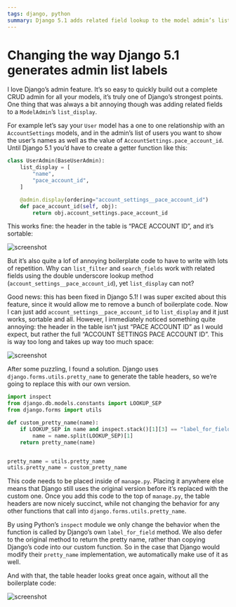 ```yaml
---
tags: django, python
summary: Django 5.1 adds related field lookup to the model admin’s list_display, but with an annoying quirk. Let’s fix that!
---
```


# Changing the way Django 5.1 generates admin list labels

I love Django’s admin feature. It’s so easy to quickly build out a complete CRUD admin for all your models, it’s truly one of Django’s strongest points. One thing that was always a bit annoying though was adding related fields to a `ModelAdmin`’s `list_display`.

For example let’s say your `User` model has a one to one relationship with an `AccountSettings` models, and in the admin’s list of users you want to show the user’s names as well as the value of `AccountSettings.pace_account_id`. Until Django 5.1 you’d have to create a getter function like this:

```python
class UserAdmin(BaseUserAdmin):
    list_display = [
        "name",
        "pace_account_id",
    ]

    @admin.display(ordering="account_settings__pace_account_id")
    def pace_account_id(self, obj):
        return obj.account_settings.pace_account_id
```

This works fine: the header in the table is “PACE ACCOUNT ID”, and it’s sortable:

![screenshot](/articles/images/lookup_after.png)

But it’s also quite a lof of annoying boilerplate code to have to write with lots of repetition. Why can `list_filter` and `search_fields` work with related fields using the double underscore lookup method (`account_settings__pace_account_id`), yet `list_display` can not?

Good news: this has been fixed in Django 5.1! I was super excited about this feature, since it would allow me to remove a bunch of boilerplate code. Now I can just add `account_settings__pace_account_id` to `list_display` and it just works, sortable and all. However, I immediately noticed something quite annoying: the header in the table isn’t just “PACE ACCOUNT ID” as I would expect, but rather the full “ACCOUNT SETTINGS PACE ACCOUNT ID”. This is way too long and takes up way too much space:

![screenshot](/articles/images/lookup_before.png)

After some puzzling, I found a solution. Django uses `django.forms.utils.pretty_name` to generate the table headers, so we’re going to replace this with our own version.

```python
import inspect
from django.db.models.constants import LOOKUP_SEP
from django.forms import utils

def custom_pretty_name(name):
    if LOOKUP_SEP in name and inspect.stack()[1][3] == "label_for_field":
        name = name.split(LOOKUP_SEP)[1]
    return pretty_name(name)


pretty_name = utils.pretty_name
utils.pretty_name = custom_pretty_name
```

This code needs to be placed inside of `manage.py`. Placing it anywhere else means that Django still uses the original version before it’s replaced with the custom one. Once you add this code to the top of `manage.py`, the table headers are now nicely succinct, while not changing the behavior for any other functions that call into `django.forms.utils.pretty_name`. 

By using Python’s `inspect` module we only change the behavior when the function is called by Django’s own `label_for_field` method. We also defer to the original method to return the pretty name, rather than copying Django’s code into our custom function. So in the case that Django would modify their `pretty_name` implementation, we automatically make use of it as well.

And with that, the table header looks great once again, without all the boilerplate code:

![screenshot](/articles/images/lookup_after.png)